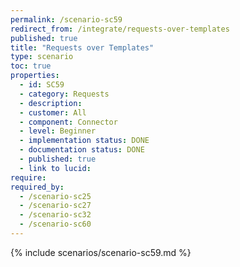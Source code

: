 ```yaml
---
permalink: /scenario-sc59
redirect_from: /integrate/requests-over-templates
published: true
title: "Requests over Templates"
type: scenario
toc: true
properties:
  - id: SC59
  - category: Requests
  - description:
  - customer: All
  - component: Connector
  - level: Beginner
  - implementation status: DONE
  - documentation status: DONE
  - published: true
  - link to lucid:
require:
required_by:
  - /scenario-sc25
  - /scenario-sc27
  - /scenario-sc32
  - /scenario-sc60
---
```


{% include scenarios/scenario-sc59.md %}
